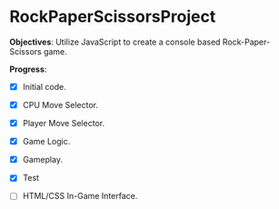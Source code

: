# RockPaperScissorsProject
**Objectives**: Utilize JavaScript to create a console based Rock-Paper-Scissors game.

**Progress**:
- [x] Initial code.
- [x] CPU Move Selector.
- [x] Player Move Selector.
- [x] Game Logic.
- [x] Gameplay.
- [x] Test
- [ ] HTML/CSS In-Game Interface.

